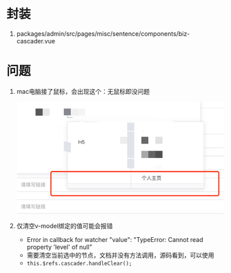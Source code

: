 # 封装

1. packages/admin/src/pages/misc/sentence/components/biz-cascader.vue



# 问题

1. mac电脑接了鼠标，会出现这个：无鼠标即没问题

   ![image-20200628110224784](cascader.assets/image-20200628110224784.png)

2. 仅清空v-model绑定的值可能会报错

   - Error in callback for watcher "value": "TypeError: Cannot read property 'level' of null"
   - 需要清空当前选中的节点，文档并没有方法调用，源码看到，可以使用
   - `this.$refs.cascader.handleClear();`

   

